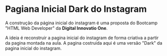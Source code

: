 # Pagiana Inicial Dark do Instagram

A construção da página inicial do instagram é uma proposta do Bootcamp "HTML Web Developer" da **Digital Innovatio One**.

A ideia é reconstruir a pagina inicial do instagram de forma criativa a partir da pagina montada na aula. A pagina costruida aqui é uma versão "Dark" da pagina inicial do instagram.
